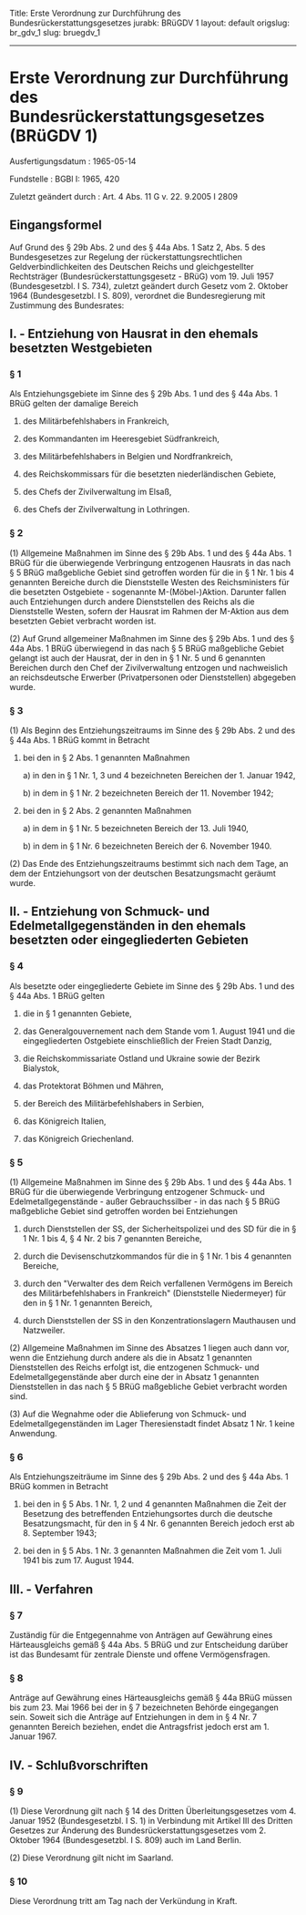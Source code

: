 Title: Erste Verordnung zur Durchführung des Bundesrückerstattungsgesetzes
jurabk: BRüGDV 1
layout: default
origslug: br_gdv_1
slug: bruegdv_1

---

# Erste Verordnung zur Durchführung des Bundesrückerstattungsgesetzes (BRüGDV 1)

Ausfertigungsdatum
:   1965-05-14

Fundstelle
:   BGBl I: 1965, 420

Zuletzt geändert durch
:   Art. 4 Abs. 11 G v. 22. 9.2005 I 2809


## Eingangsformel

Auf Grund des § 29b Abs. 2 und des § 44a Abs. 1 Satz 2, Abs. 5 des
Bundesgesetzes zur Regelung der rückerstattungsrechtlichen
Geldverbindlichkeiten des Deutschen Reichs und gleichgestellter
Rechtsträger (Bundesrückerstattungsgesetz - BRüG) vom 19. Juli 1957
(Bundesgesetzbl. I S. 734), zuletzt geändert durch Gesetz vom 2.
Oktober 1964 (Bundesgesetzbl. I S. 809), verordnet die Bundesregierung
mit Zustimmung des Bundesrates:


## I. - Entziehung von Hausrat in den ehemals besetzten Westgebieten



### § 1

Als Entziehungsgebiete im Sinne des § 29b Abs. 1 und des § 44a Abs. 1
BRüG gelten der damalige Bereich

1.  des Militärbefehlshabers in Frankreich,


2.  des Kommandanten im Heeresgebiet Südfrankreich,


3.  des Militärbefehlshabers in Belgien und Nordfrankreich,


4.  des Reichskommissars für die besetzten niederländischen Gebiete,


5.  des Chefs der Zivilverwaltung im Elsaß,


6.  des Chefs der Zivilverwaltung in Lothringen.





### § 2

(1) Allgemeine Maßnahmen im Sinne des § 29b Abs. 1 und des § 44a Abs.
1 BRüG für die überwiegende Verbringung entzogenen Hausrats in das
nach § 5 BRüG maßgebliche Gebiet sind getroffen worden für die in § 1
Nr. 1 bis 4 genannten Bereiche durch die Dienststelle Westen des
Reichsministers für die besetzten Ostgebiete - sogenannte
M-(Möbel-)Aktion. Darunter fallen auch Entziehungen durch andere
Dienststellen des Reichs als die Dienststelle Westen, sofern der
Hausrat im Rahmen der M-Aktion aus dem besetzten Gebiet verbracht
worden ist.

(2) Auf Grund allgemeiner Maßnahmen im Sinne des § 29b Abs. 1 und des
§ 44a Abs. 1 BRüG überwiegend in das nach § 5 BRüG maßgebliche Gebiet
gelangt ist auch der Hausrat, der in den in § 1 Nr. 5 und 6 genannten
Bereichen durch den Chef der Zivilverwaltung entzogen und nachweislich
an reichsdeutsche Erwerber (Privatpersonen oder Dienststellen)
abgegeben wurde.


### § 3

(1) Als Beginn des Entziehungszeitraums im Sinne des § 29b Abs. 2 und
des § 44a Abs. 1 BRüG kommt in Betracht

1.  bei den in § 2 Abs. 1 genannten Maßnahmen

    a)  in den in § 1 Nr. 1, 3 und 4 bezeichneten Bereichen der 1. Januar
        1942,


    b)  in dem in § 1 Nr. 2 bezeichneten Bereich der 11. November 1942;





2.  bei den in § 2 Abs. 2 genannten Maßnahmen

    a)  in dem in § 1 Nr. 5 bezeichneten Bereich der 13. Juli 1940,


    b)  in dem in § 1 Nr. 6 bezeichneten Bereich der 6. November 1940.







(2) Das Ende des Entziehungszeitraums bestimmt sich nach dem Tage, an
dem der Entziehungsort von der deutschen Besatzungsmacht geräumt
wurde.


## II. - Entziehung von Schmuck- und Edelmetallgegenständen in den ehemals besetzten oder eingegliederten Gebieten



### § 4

Als besetzte oder eingegliederte Gebiete im Sinne des § 29b Abs. 1 und
des § 44a Abs. 1 BRüG gelten

1.  die in § 1 genannten Gebiete,


2.  das Generalgouvernement nach dem Stande vom 1. August 1941 und die
    eingegliederten Ostgebiete einschließlich der Freien Stadt Danzig,


3.  die Reichskommissariate Ostland und Ukraine sowie der Bezirk
    Bialystok,


4.  das Protektorat Böhmen und Mähren,


5.  der Bereich des Militärbefehlshabers in Serbien,


6.  das Königreich Italien,


7.  das Königreich Griechenland.





### § 5

(1) Allgemeine Maßnahmen im Sinne des § 29b Abs. 1 und des § 44a Abs.
1 BRüG für die überwiegende Verbringung entzogener Schmuck- und
Edelmetallgegenstände - außer Gebrauchssilber - in das nach § 5 BRüG
maßgebliche Gebiet sind getroffen worden bei Entziehungen

1.  durch Dienststellen der SS, der Sicherheitspolizei und des SD für die
    in § 1 Nr. 1 bis 4, § 4 Nr. 2 bis 7 genannten Bereiche,


2.  durch die Devisenschutzkommandos für die in § 1 Nr. 1 bis 4 genannten
    Bereiche,


3.  durch den "Verwalter des dem Reich verfallenen Vermögens im Bereich
    des Militärbefehlshabers in Frankreich" (Dienststelle Niedermeyer) für
    den in § 1 Nr. 1 genannten Bereich,


4.  durch Dienststellen der SS in den Konzentrationslagern Mauthausen und
    Natzweiler.




(2) Allgemeine Maßnahmen im Sinne des Absatzes 1 liegen auch dann vor,
wenn die Entziehung durch andere als die in Absatz 1 genannten
Dienststellen des Reichs erfolgt ist, die entzogenen Schmuck- und
Edelmetallgegenstände aber durch eine der in Absatz 1 genannten
Dienststellen in das nach § 5 BRüG maßgebliche Gebiet verbracht worden
sind.

(3) Auf die Wegnahme oder die Ablieferung von Schmuck- und
Edelmetallgegenständen im Lager Theresienstadt findet Absatz 1 Nr. 1
keine Anwendung.


### § 6

Als Entziehungszeiträume im Sinne des § 29b Abs. 2 und des § 44a Abs.
1 BRüG kommen in Betracht

1.  bei den in § 5 Abs. 1 Nr. 1, 2 und 4 genannten Maßnahmen die Zeit der
    Besetzung des betreffenden Entziehungsortes durch die deutsche
    Besatzungsmacht, für den in § 4 Nr. 6 genannten Bereich jedoch erst ab
    8\. September 1943;


2.  bei den in § 5 Abs. 1 Nr. 3 genannten Maßnahmen die Zeit vom 1. Juli
    1941 bis zum 17. August 1944.





## III. - Verfahren



### § 7

Zuständig für die Entgegennahme von Anträgen auf Gewährung eines
Härteausgleichs gemäß § 44a Abs. 5 BRüG und zur Entscheidung darüber
ist das Bundesamt für zentrale Dienste und offene Vermögensfragen.


### § 8

Anträge auf Gewährung eines Härteausgleichs gemäß § 44a BRüG müssen
bis zum 23. Mai 1966 bei der in § 7 bezeichneten Behörde eingegangen
sein. Soweit sich die Anträge auf Entziehungen in dem in § 4 Nr. 7
genannten Bereich beziehen, endet die Antragsfrist jedoch erst am 1.
Januar 1967.


## IV. - Schlußvorschriften



### § 9

(1) Diese Verordnung gilt nach § 14 des Dritten Überleitungsgesetzes
vom 4. Januar 1952 (Bundesgesetzbl. I S. 1) in Verbindung mit Artikel
III des Dritten Gesetzes zur Änderung des
Bundesrückerstattungsgesetzes vom 2. Oktober 1964 (Bundesgesetzbl. I
S. 809) auch im Land Berlin.

(2) Diese Verordnung gilt nicht im Saarland.


### § 10

Diese Verordnung tritt am Tag nach der Verkündung in Kraft.

